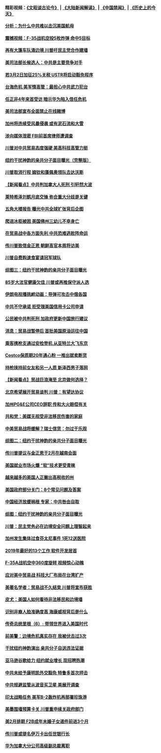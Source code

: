 #### 精彩视频：[《文昭谈古论今》](https://github.com/gfw-breaker/wenzhao/blob/master/README.md?t=01161530) | [《大陆新闻解读》](https://github.com/gfw-breaker/ntdtv-comedy/blob/master/README.md?t=01161530) | [《中国禁闻》](https://github.com/gfw-breaker/ntdtv-news/blob/master/README.md?t=01161530) | [《历史上的今天》](https://github.com/gfw-breaker/today-in-history/blob/master/README.md?t=01161530) 

#### [分析：为什么中共难以击沉美国航母](../pages/nsc412/n10979292.md?t=01161530) 

#### [震撼视频：F-35战机空投5枚炸弹 命中5目标](../pages/nsc412/n10978711.md?t=01161530) 

#### [再有大篷车队涌边境 川普吁民主党合作建墙](../pages/nsc412/n10978161.md?t=01161530) 

#### [美司法部长候选人：中共是主要竞争对手](../pages/nsc412/n10978457.md?t=01161530) 

#### [若3月2日加征25%关税 USTR将启动豁免程序](../pages/nsc412/n10978421.md?t=01161530) 

#### [台海危机 美军情高管：最担心中共武力犯台](../pages/nsc412/n10978241.md?t=01161530) 

#### [任正非4年来首受访 暗示华为陷入信任危机](../pages/nsc412/n10977688.md?t=01161530) 

#### [美司法部宣布全面禁止在线赌博](../pages/nsc412/n10977967.md?t=01161530) 

#### [加州将连续受风暴侵袭 或有泥石流和大雪](../pages/nsc412/n10978010.md?t=01161530) 

#### [涉向媒体泄密 FBI前首席律师遭调查](../pages/nsc412/n10977862.md?t=01161530) 

#### [川普对中共贸易态度强硬 美高科技高管力挺](../pages/nsc412/n10977844.md?t=01161530) 

#### [纽约干扰神韵的亲共分子面目曝光（完整版）](../pages/nsc412/n10977993.md?t=01161530) 

#### [川普取消行程 姆钦和蓬佩奥领队去达沃斯](../pages/nsc412/n10977828.md?t=01161530) 

#### [【新闻看点】中共判加拿大人死刑 引轩然大波](../pages/nsc412/n10977667.md?t=01161530) 

#### [莱特希泽刘鹤月底交锋 弥合重大分歧是关键](../pages/nsc412/n10977740.md?t=01161530) 

#### [五角大楼报告 曝光中共全球扩张背后企图](../pages/nsc412/n10977657.md?t=01161530) 

#### [爬进冰柜被困 美国佛州三幼儿不幸身亡](../pages/nsc412/n10977384.md?t=01161530) 

#### [在贸易战中各方面失利 中共恐难逃败阵命运](../pages/nsc412/n10977366.md?t=01161530) 

#### [传川普致信金正恩 朝鲜高官本周将访美](../pages/nsc412/n10976756.md?t=01161530) 

#### [川普自费购速食宴请冠军球队](../pages/nsc412/n10976460.md?t=01161530) 

#### [组图三：纽约干扰神韵的亲共分子面目曝光](../pages/nsc412/n10976545.md?t=01161530) 

#### [85岁大法官健康欠佳 川普或再推保守派人选](../pages/nsc412/n10975835.md?t=01161530) 

#### [伊朗电视播挑衅动画：导弹可攻击中俄各国](../pages/nsc412/n10976504.md?t=01161530) 

#### [中共不守承诺 拒受理美国信用卡公司申请](../pages/nsc412/n10975605.md?t=01161530) 

#### [公民被中共判死刑 加政府更新中国旅行建议](../pages/nsc412/n10976159.md?t=01161530) 

#### [消息：贸易战暂停后 首批美国原油运往中国](../pages/nsc412/n10976142.md?t=01161530) 

#### [乘客携枪支通过安检登机 从亚特兰大飞东京](../pages/nsc412/n10975819.md?t=01161530) 

#### [Costco保质期20年通心粉 一推出就卖断货](../pages/nsc412/n10975844.md?t=01161530) 

#### [持枪挟持前女友和另一人质 新泽西男子落网](../pages/nsc412/n10975726.md?t=01161530) 

#### [【新闻看点】贸战巨浪淹至 北京做何选择？](../pages/nsc412/n10975303.md?t=01161530) 

#### [北京希望展开贸易谈判 川普：有望达协议](../pages/nsc412/n10975474.md?t=01161530) 

#### [加州PG&E公司CEO辞职 传和大火赔偿有关](../pages/nsc412/n10975352.md?t=01161530) 

#### [共和党：美媒无视受非法移民伤害的家庭](../pages/nsc412/n10975305.md?t=01161530) 

#### [中美贸易战将缓解？瑞士信货：勿过于乐观](../pages/nsc412/n10975237.md?t=01161530) 

#### [组图二：纽约干扰神韵的亲共分子面目曝光](../pages/nsc412/n10974621.md?t=01161530) 

#### [传川普提议与金正恩于2月在越南会面](../pages/nsc412/n10974214.md?t=01161530) 

#### [美国就业市场火爆 “软”技术更受青睐](../pages/nsc412/n10973213.md?t=01161530) 

#### [越来越多的美国人正搬出高税收的州](../pages/nsc412/n10973199.md?t=01161530) 

#### [美国政府部分关门：8个常见问题及答案](../pages/nsc412/n10973004.md?t=01161530) 

#### [中国经济放缓祸根 专家：中共咎由自取](../pages/nsc412/n10973083.md?t=01161530) 

#### [组图：纽约干扰神韵的亲共分子面目曝光](../pages/nsc412/n10972801.md?t=01161530) 

#### [川普：民主党务必在边境安全问题上理智起来](../pages/nsc412/n10972922.md?t=01161530) 

#### [加州发生集体过食芬太尼事件 1死12送医院](../pages/nsc412/n10972695.md?t=01161530) 

#### [2019年最好的13个工作 软件开发居首](../pages/nsc412/n10967208.md?t=01161530) 

#### [F-35A战机空中360度旋转 视频惊心动魄](../pages/nsc412/n10971751.md?t=01161530) 

#### [应对美中贸易战 科技大厂布局在台湾扩产](../pages/nsc412/n10971277.md?t=01161530) 

#### [美著名学者：贸易战不久结束 川普将宣布获胜](../pages/nsc412/n10971697.md?t=01161530) 

#### [皮尤：美国人如何看待非法移民和边境墙](../pages/nsc412/n10971472.md?t=01161530) 

#### [识别非裔人脸准确度高 海康威视背后是什么](../pages/nsc412/n10971226.md?t=01161530) 

#### [传奇总统里根（6）: 带领世界进入美国时代](../pages/nsc412/n10971227.md?t=01161530) 

#### [前美警：边境危机真实存在 我被伏击过3次](../pages/nsc412/n10971325.md?t=01161530) 

#### [干扰纽约神韵演出 亲共分子自送违法证据](../pages/nsc412/n10969757.md?t=01161530) 

#### [亚马逊谷歌给力 纽约就业增长 现招聘热潮](../pages/nsc412/n10971075.md?t=01161530) 

#### [中共未给予康明凯外交豁免 特鲁多首次抨击](../pages/nsc412/n10970976.md?t=01161530) 

#### [中共规避监管从波音买卫星 美展开调查](../pages/nsc412/n10970960.md?t=01161530) 

#### [印太战略任务 美军B-2轰炸机再部署珍珠港](../pages/nsc412/n10970599.md?t=01161530) 

#### [美墨围墙预算卡关 川普重申续关政府部门](../pages/nsc412/n10970534.md?t=01161530) 

#### [美2月排期 F2B成年未婚子女递件前进3个月](../pages/nsc412/n10970207.md?t=01161530) 

#### [传川普或提名伊万卡出任世银行长](../pages/nsc412/n10970106.md?t=01161530) 

#### [华为加拿大分公司高级副总裁离职](../pages/nsc412/n10969911.md?t=01161530) 

